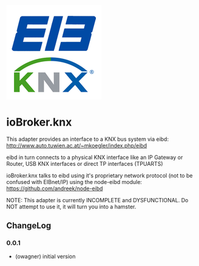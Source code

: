 ![Logo](admin/eib_knx.png)
# ioBroker.knx

This adapter provides an interface to a KNX bus system via eibd: http://www.auto.tuwien.ac.at/~mkoegler/index.php/eibd

eibd in turn connects to a physical KNX interface like an IP Gateway or Router, USB KNX interfaces or direct TP
interfaces (TPUARTS)

ioBroker.knx talks to eibd using it's proprietary network protocol (not to be confused with EIBnet/IP) using the
node-eibd module: https://github.com/andreek/node-eibd

NOTE: This adapter is currently INCOMPLETE and DYSFUNCTIONAL. Do NOT attempt to use it, it will turn you
into a hamster.

## ChangeLog

### 0.0.1
* (owagner) initial version

